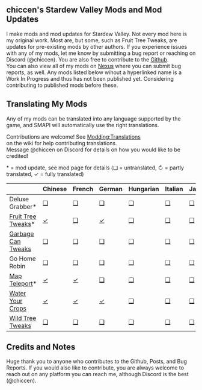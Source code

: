 ﻿## chiccen's Stardew Valley Mods and Mod Updates


I make mods and mod updates for Stardew Valley. Not every mod here is my original work. Most are, but some, such as Fruit Tree Tweaks, are updates for pre-existing mods by other authors.
If you experience issues with any of my mods, let me know by submitting a bug report or reaching on Discord (@chiccen). You are also free to contribute to the [Github](https://github.com/chiccenFL/StardewValleyMods/).  
You can also view all of my mods on [Nexus](https://next.nexusmods.com/profile/chiccenSDV) where you can submit bug reports, as well.
Any mods listed below wihout a hyperlinked name is a Work In Progress and thus has not been published yet. Considering contributing to published mods before these.

## Translating My Mods

Any of my mods can be translated into any language supported by the game, and SMAPI will automatically
use the right translations.

Contributions are welcome! See [Modding:Translations](https://stardewvalleywiki.com/Modding:Translations)  
on the wiki for help contributing translations.  
Message @chiccen on Discord for details on how you would like to be credited! 

\* = mod update, see mod page for details
(❑ = untranslated, ↻ = partly translated, ✓ = fully translated)

&nbsp;																		| Chinese								| French							| German								| Hungarian		| Italian		| Japanese		| Korean		| Portugeuse								| Russian		| Spanish								| Turkish
:---------																	| :----------------						| :------							| :-----								| :--------		| :------		| :-------		| :-----		| :----------								| :------		| :------								| :------
Deluxe Grabber*																| [❑](./i18n)							| [❑](./i18n)						| [❑](./i18n)							| [❑](./i18n)	| [❑](./i18n)	| [❑](./i18n)	| [❑](./i18n)	| [❑](./i18n)								| [❑](./i18n)	| [❑](./i18n)							| [❑](./i18n)
[Fruit Tree Tweaks](https://www.nexusmods.com/stardewvalley/mods/21449)*	| [✓](./FruitTreeTweaks/i18n/zh.json)	| [❑](./i18n)						| [✓](./FruitTreeTweaks/i18n/de.json)	| [❑](./i18n)	| [❑](./i18n)	| [❑](./i18n)	| [❑](./i18n)	| [✓](./FruitTreeTweaks/i18n/pt-br.json)	| [❑](./i18n)	| [✓](./FruitTreeTweaks/i18n/es.json)	| [❑](./i18n)
[Garbage Can Tweaks](https://www.nexusmods.com/stardewvalley/mods/24410)	| [❑](./i18n)							| [❑](./i18n)						| [❑](./i18n)							| [❑](./i18n)	| [❑](./i18n)	| [❑](./i18n)	| [❑](./i18n)	| [❑](./i18n)								| [❑](./i18n)	| [❑](./i18n)							| [❑](./i18n)
Go Home Robin																| [❑](./i18n)							| [❑](./i18n)						| [❑](./i18n)							| [❑](./i18n)	| [❑](./i18n)	| [❑](./i18n)	| [❑](./i18n)	| [❑](./i18n)								| [❑](./i18n)	| [❑](./i18n)							| [❑](./i18n)
[Map Teleport](https://www.nexusmods.com/stardewvalley/mods/30611)*			| [✓](./MapTeleport/i18n)				| [✓](./MapTeleport/i18n/fr.json)	| [❑](./i18n)							| [❑](./i18n)	| [❑](./i18n)	| [❑](./i18n)	| [❑](./i18n)	| [✓](./MapTeleport/i18n/pt.json)			| [❑](./i18n)	| [✓](./MapTeleport/i18n/es.json)		| [✓](./MapTeleport/i18n/tr.json)
[Water Your Crops](https://www.nexusmods.com/stardewvalley/mods/24710)		| [✓](./WaterYourCrops/i18n/zh.json)	| [✓](./WaterYourCrops/i18n/fr.json)| [✓](./WaterYourcrops/i18n/de.json)	| [❑](./i18n)	| [❑](./i18n)	| [❑](./i18n)	| [❑](./i18n)	| [✓](./WaterYourCrops/i18n/pr-br.json)		| [❑](./i18n)	| [✓](./WaterYourCrops/i18n/es.json)	| [✓](./WaterYourCrops/i18n/tr.json)
[Wild Tree Tweaks](https://www.nexusmods.com/stardewvalley/mods/24349)		| [❑](./WildTreeTweaks/i18n/zh.json)	| [❑](./i18n)						| [❑](./i18n)							| [❑](./i18n)	| [❑](./i18n)	| [❑](./i18n)	| [❑](./i18n)	| [❑](./i18n)								| [❑](./i18n)	| [❑](./i18n)							| [❑](./i18n)

## Credits and Notes

Huge thank you to anyone who contributes to the Github, Posts, and Bug Reports. If you would also like to contribute, you are always welcome to reach out on any platform you can reach me, although Discord is the best (@chiccen).
